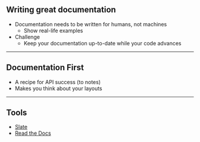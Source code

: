 ## Writing great documentation

* Documentation needs to be written for humans, not machines
    * Show real-life examples
* Challenge 
    * Keep your documentation up-to-date while your code advances

---

## Documentation First

* A recipe for API success (to notes)
* Makes you think about your layouts

---

## Tools

* [Slate](https://github.com/lord/slate)
* [Read the Docs](https://readthedocs.org)

